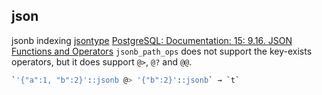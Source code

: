 ## json
jsonb  indexing
[jsontype](https://www.postgresql.org/docs/current/datatype-json.html#JSON-INDEXING)
[PostgreSQL: Documentation: 15: 9.16. JSON Functions and Operators](https://www.postgresql.org/docs/current/functions-json.html#FUNCTIONS-JSONB-OP-TABLE)
`jsonb_path_ops` does not support the key-exists operators, but it does support `@>`, `@?` and `@@`.
```sql
`'{"a":1, "b":2}'::jsonb @> '{"b":2}'::jsonb` → `t`

```
